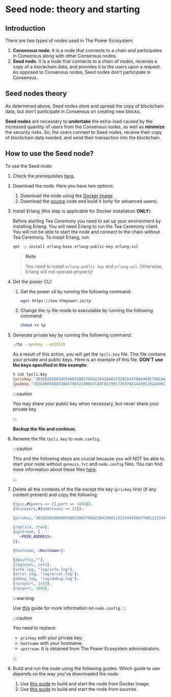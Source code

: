 # Seed node: theory and starting


## Introduction

There are two types of nodes used in The Power Ecosystem:

1. **Consensus node**. It is a node that connects to a chain and participates in Consensus along with other Consensus nodes.
2. **Seed node**. It is a node that connects to a chain of nodes, receives a copy of a blockchain data, and provides it to the users upon a request. As opposed to Consensus nodes, Seed nodes don't participate in Consensus.

## Seed nodes theory

As determined above, Seed nodes store and spread the copy of blockchain data, but don't participate in Consensus on creating new blocks.

**Seed nodes** are necessary to **undertake** the extra-load caused by the increased quantity of users from the Consensus nodes, as well as **minimize** the security risks. So, the users connect to Seed nodes, receive their copy of blockchain data needed, and send their transaction into the blockchain.

## How to use the Seed node?

To use the Seed node:

1. Check the prerequisites [here](./01-prerequisites.md).
2. Download the node. Here you have two options:

   1. Download the node using the [Docker image](https://hub.docker.com/r/thepowerio/tpnode).
   2. Download the [source](../../Maintain/build-and-start-a-node/06-startingTpNode_source.md#downloading-and-building-the-node) code and build it (only for advanced users).

3. Install Erlang (this step is applicable for Docker installation **ONLY**):

   Before starting Tea Ceremony you need to set up your environment by installing Erlang. You will need Erlang to run the Tea Ceremony client. You will not be able to start the node and connect to the chain without Tea Ceremony. To install Erlang, run:

   ```bash
   apt -y install erlang-base erlang-public-key erlang-ssl
   ```

   > **Note**
   >
   > You need to install `erlang-public key` and `erlang-ssl`. Otherwise, Erlang will not operate properly!

4. Get the power CLI:

   1. Get the power cli by running the following command:

      ```bash
      wget https://tea.thepower.io/tp
      ```
      
   2. Change the `tp` file mode to executable by running the following command:

      ```bash
      chmod +x tp
      ```
      
5. Generate private key by running the following command:

   ```bash
   ./tp --genkey --ed25519
   ```
   
   As a result of this action, you will get the `tpcli.key` file. This file contains your private and public keys. Here is an example of this file. **DON'T use the keys specified in this example**:

   ```bash
   % cat tpcli.key
   {privkey,"302E020100300506032B6570042204204B1F52826447066469E7DBCA4E95CB0A03A2998D268C27885364D4AD7B7B0A8E"}.
   {pubkey,"302A300506032B6570032100667C84FB1195C73F97AE14430C2024490C0EA6490F6EC0C1DE3FAEB4B6B32251"}.
   ```

   :::caution

   You may share your public key when necessary, but never share your private key.

   :::

   **Backup the file and continue.**

6. Rename the file `tpcli.key` to `node.config`.


   :::caution

   This and the following steps are crucial because you will NOT be able to start your node without `genesis.txt` and `node.config` files. You can find more information about these files [here](https://doc.thepower.io/docs/Maintain/build-and-start-a-node/tpNodeConfiguration).

   :::

7. Delete all the contents of the file except the key (`privkey` line) (if any content present) and copy the following:

      ```erlang
      {tpic,#{peers => [],port => 1800}}.
      {discovery,#{addresses => []}}.

      {privkey,"302E020100300506032B6570042204200011223344556677001122334455667700112233445566770011223344556677"}.

      {replica, true}.
      {upstream, [
         <PEER_ADDRESS>
      ]}.

      {hostname, <Hostname>}.

      {dbsuffix,""}.
      {loglevel, info}.
      {info_log, "log/info.log"}.
      {error_log, "log/error.log"}.
      {debug_log, "log/debug.log"}.
      {rpcsport, 1443}.
      {rpcport, 1080}.
      ```
      
      :::warning

      Use [this](./02-tpNodeConfiguration.md#nodeconfig-example) guide for more information on `node.config`.
      :::

      :::caution

      You need to replace:

      - `privkey` with your private key; 
      - `hostname` with your hostname;
      - `upstream`. It is obtained from The Power Ecosystem administrators.

      :::
   

8. Build and run the node using the following guides. Which guide to use depends on the way you've downloaded the node:

   1. Use [this guide](../../Community/phase-1/02-download-build-run-docker.md) to build and start the node from Docker image.
   2. Use [this guide](../../Community/phase-1/03-download-build-run-source.md) to build and start the node from sources.

